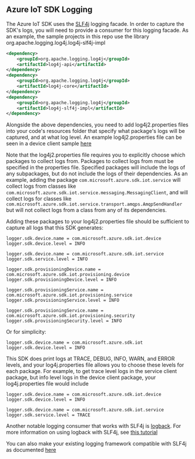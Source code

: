 ## Azure IoT SDK Logging

The Azure IoT SDK uses the [SLF4j](http://www.slf4j.org/faq.html) logging facade. In order to capture the SDK's logs, 
you will need to provide a consumer for this logging facade. As an example, the sample projects in this repo use
the library org.apache.logging.log4j.log4j-slf4j-impl

```xml
<dependency>
    <groupId>org.apache.logging.log4j</groupId>
    <artifactId>log4j-api</artifactId>
</dependency>
<dependency>
    <groupId>org.apache.logging.log4j</groupId>
    <artifactId>log4j-core</artifactId>
</dependency>
<dependency>
    <groupId>org.apache.logging.log4j</groupId>
    <artifactId>log4j-slf4j-impl</artifactId>
</dependency>
```

Alongside the above dependencies, you need to add log4j2.properties files into your code's resources folder that
specify what package's logs will be captured, and at what log level. An example log4j2.properties
file can be seen in a device client sample [here](iothub/device/iot-device-samples/send-event/src/main/resources/log4j2.properties)

Note that the log4j2.properties file requires you to explicitly choose which packages to collect logs from. Packages to collect
logs from must be specified in the properties file. Specified packages will include the logs
of any subpackages, but do not include the logs of their dependencies. As an example, adding the package 
```com.microsoft.azure.sdk.iot.service``` will collect logs from classes like ```com.microsoft.azure.sdk.iot.service.messaging.MessagingClient```, 
and will collect logs for classes like ```com.microsoft.azure.sdk.iot.service.transport.amqps.AmqpSendHandler``` but will not
collect logs from a class from any of its dependencies.

Adding these packages to your log4j2.properties file should be sufficient to capture all logs that this SDK generates:
```
logger.sdk.device.name = com.microsoft.azure.sdk.iot.device
logger.sdk.device.level = INFO

logger.sdk.device.name = com.microsoft.azure.sdk.iot.service
logger.sdk.service.level = INFO

logger.sdk.provisioningDevice.name = com.microsoft.azure.sdk.iot.provisioning.device
logger.sdk.provisioningDevice.level = INFO

logger.sdk.provisioningService.name = com.microsoft.azure.sdk.iot.provisioning.service
logger.sdk.provisioningService.level = INFO

logger.sdk.provisioningService.name = com.microsoft.azure.sdk.iot.provisioning.security
logger.sdk.provisioningSecurity.level = INFO 
```

Or for simplicity:
```
logger.sdk.device.name = com.microsoft.azure.sdk.iot
logger.sdk.device.level = INFO
```

This SDK does print logs at TRACE, DEBUG, INFO, WARN, and ERROR levels, and your log4j.properties file
allows you to choose these levels for each package. For example, to get trace level logs in the service client package,
but info level logs in the device client package, your log4j.properties file would include

```
logger.sdk.device.name = com.microsoft.azure.sdk.iot.device
logger.sdk.device.level = INFO

logger.sdk.device.name = com.microsoft.azure.sdk.iot.service
logger.sdk.service.level = TRACE
```

Another notable logging consumer that works with SLF4j is [logback](http://logback.qos.ch/). For more information on 
using logback with SLF4j, see [this tutorial](https://mkyong.com/logging/slf4j-logback-tutorial/)

You can also make your existing logging framework compatible with SLF4j as documented [here](http://www.slf4j.org/faq.html#slf4j_compatible)



